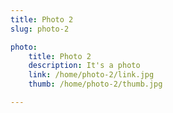 ```yaml
---
title: Photo 2
slug: photo-2

photo:
    title: Photo 2
    description: It's a photo
    link: /home/photo-2/link.jpg
    thumb: /home/photo-2/thumb.jpg

---
```


